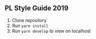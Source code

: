 ## PL Style Guide 2019

1. Clone repository
1. Run `yarn install`
1. Run `yarn develop` to view on localhost

